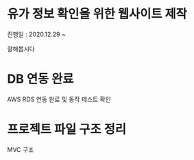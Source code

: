 # 유가 정보 확인을 위한 웹사이트 제작
진행일 : 2020.12.29 ~

잘해봅시다

# DB 연동 완료
AWS RDS 연동 완료 및 동작 테스트 확인

# 프로젝트 파일 구조 정리
MVC 구조
